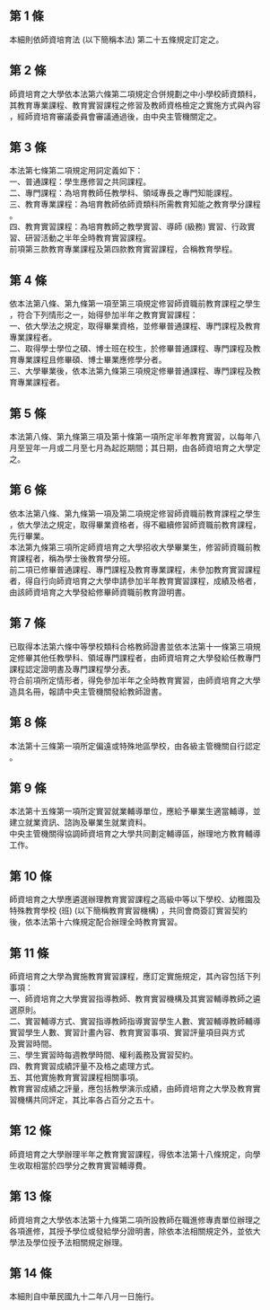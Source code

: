 第 1 條
-------
本細則依師資培育法 (以下簡稱本法) 第二十五條規定訂定之。

第 2 條
-------
師資培育之大學依本法第六條第二項規定合併規劃之中小學校師資類科，  
其教育專業課程、教育實習課程之修習及教師資格檢定之實施方式與內容  
，經師資培育審議委員會審議通過後，由中央主管機關定之。

第 3 條
-------
本法第七條第二項規定用詞定義如下：  
一、普通課程：學生應修習之共同課程。  
二、專門課程：為培育教師任教學科、領域專長之專門知能課程。  
三、教育專業課程：為培育教師依師資類科所需教育知能之教育學分課程  
    。  
四、教育實習課程：為培育教師之教學實習、導師 (級務) 實習、行政實  
    習、研習活動之半年全時教育實習課程。  
前項第三款教育專業課程及第四款教育實習課程，合稱教育學程。

第 4 條
-------
依本法第八條、第九條第一項至第三項規定修習師資職前教育課程之學生  
，符合下列情形之一，始得參加半年之教育實習課程：  
一、依大學法之規定，取得畢業資格，並修畢普通課程、專門課程及教育  
    專業課程者。  
二、取得學士學位之碩、博士班在校生，於修畢普通課程、專門課程及教  
    育專業課程且修畢碩、博士畢業應修學分者。  
三、大學畢業後，依本法第九條第三項規定修畢普通課程、專門課程及教  
    育專業課程者。

第 5 條
-------
本法第八條、第九條第三項及第十條第一項所定半年教育實習，以每年八  
月至翌年一月或二月至七月為起訖期間；其日期，由各師資培育之大學定  
之。

第 6 條
-------
依本法第八條、第九條第一項及第二項規定修習師資職前教育課程之學生  
，依大學法之規定，取得畢業資格者，得不繼續修習師資職前教育課程，  
先行畢業。  
本法第九條第三項所定師資培育之大學招收大學畢業生，修習師資職前教  
育課程者，稱為學士後教育學分班。  
前二項已修畢普通課程、專門課程及教育專業課程，未參加教育實習課程  
者，得自行向師資培育之大學申請參加半年教育實習課程，成績及格者，  
由該師資培育之大學發給修畢師資職前教育證明書。

第 7 條
-------
已取得本法第六條中等學校類科合格教師證書並依本法第十一條第三項規  
定修畢其他任教學科、領域專門課程者，由師資培育之大學發給任教專門  
課程認定證明書及專門課程學分表。  
符合前項所定情形者，得免參加半年之全時教育實習，由師資培育之大學  
造具名冊，報請中央主管機關發給教師證書。

第 8 條
-------
本法第十三條第一項所定偏遠或特殊地區學校，由各級主管機關自行認定  
。

第 9 條
-------
本法第十五條第一項所定實習就業輔導單位，應給予畢業生適當輔導，並  
建立就業資訊、諮詢及畢業生就業資料。  
中央主管機關得協調師資培育之大學共同劃定輔導區，辦理地方教育輔導  
工作。

第 10 條
--------
師資培育之大學應遴選辦理教育實習課程之高級中等以下學校、幼稚園及  
特殊教育學校 (班)  (以下簡稱教育實習機構) ，共同會商簽訂實習契約  
後，依本法第十六條規定配合辦理全時教育實習。

第 11 條
--------
師資培育之大學為實施教育實習課程，應訂定實施規定，其內容包括下列  
事項：  
一、師資培育之大學實習指導教師、教育實習機構及其實習輔導教師之遴  
    選原則。  
二、實習輔導方式、實習指導教師指導實習學生人數、實習輔導教師輔導  
    實習學生人數、實習計畫內容、教育實習事項、實習評量項目與方式  
    及實習時間。  
三、學生實習時每週教學時間、權利義務及實習契約。  
四、教育實習成績評量不及格之處理方式。  
五、其他實施教育實習課程相關事項。  
教育實習成績之評量，應包括教學演示成績，由師資培育之大學及教育實  
習機構共同評定，其比率各占百分之五十。

第 12 條
--------
師資培育之大學辦理半年之教育實習課程，得依本法第十八條規定，向學  
生收取相當於四學分之教育實習輔導費。

第 13 條
--------
師資培育之大學依本法第十九條第二項所設教師在職進修專責單位辦理之  
各項進修，其授予學位或發給學分證明書，除依本法相關規定外，並依大  
學法及學位授予法相關規定辦理。

第 14 條
--------
本細則自中華民國九十二年八月一日施行。

